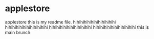 # applestore
applestore
this is my readme file.
hihihihihihihihihihihihi
hihihihihihihihihihihihi
hihihihihihihihihihihihi
hihihihihihihihihihihihi
this is main brunch